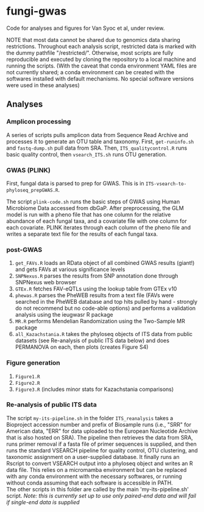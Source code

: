 # fungi-gwas
Code for analyses and figures for Van Syoc et al, under review.  

NOTE that most data cannot be shared due to genomics data sharing restrictions. Throughout each analysis script, restricted data is marked with the dummy pathfile "/restricted/". Otherwise, most scripts are fully reproducible and executed by cloning the repository to a local machine and running the scripts. (With the caveat that conda environment YAML files are not currently shared; a conda environment can be created with the softwares installed with default mechanisms. No special software versions were used in these analyses)

## Analyses 

### Amplicon processing 

A series of scripts pulls amplicon data from Sequence Read Archive and processes it to generate an OTU table and taxonomy. First, `get-runinfo.sh` and `fastq-dump.sh` pull data from SRA. Then, `ITS_qualitycontrol.R` runs basic quality control, then `vsearch_ITS.sh` runs OTU generation.

### GWAS (PLINK)

First, fungal data is parsed to prep for GWAS. This is in `ITS-vsearch-to-phyloseq_prepGWAS.R`.

The script `plink-code.sh` runs the basic steps of GWAS using Human Microbiome Data accessed from dbGaP. After preprocessing, the GLM model is run with a pheno file that has one column for the relative abundance of each fungal taxa, and a covariate file with one column for each covariate. PLINK iterates through each column of the pheno file and writes a separate text file for the results of each fungal taxa. 

### post-GWAS 

1. `get_FAVs.R` loads an RData object of all combined GWAS results (giant!) and gets FAVs at various significance levels  
2. `SNPNexus.R` parses the results from SNP annotation done through SNPNexus web browser  
3. `GTEx.R` fetches FAV-eQTLs using the lookup table from GTEx v10  
4. `phewas.R` parses the PheWEB results from a text file (FAVs were searched in the PheWEB database and top hits pulled by hand - strongly do not recommend but no code-able options) and performs a validation analysis using the ieugwasr R package  
5. `MR.R` performs Mendelian Randomization using the Two-Sample MR package  
6. `all_Kazachstania.R` takes the phyloseq objects of ITS data from public datasets (see Re-analysis of public ITS data below) and does PERMANOVA on each, then plots (creates Figure S4)  

### Figure generation 
1. `Figure1.R`  
2. `Figure2.R`  
3. `Figure3.R`  (includes minor stats for Kazachstania comparisons)  

### Re-analysis of public ITS data  

The script `my-its-pipeline.sh` in the folder `ITS_reanalysis` takes a Bioproject accession number and prefix of Biosample runs (i.e., "SRR" for American data, "ERR" for data uploaded to the European Nucleotide Archive that is also hosted on SRA). The pipeline then retrieves the data from SRA, runs primer removal if a fasta file of primer sequences is supplied, and then runs the standard VSEARCH pipeline for quality control, OTU clustering, and taxonomic assignment on a user-supplied database. It finally runs an Rscript to convert VSEARCH output into a phyloseq object and writes an R data file. This relies on a micromamba environment but can be replaced with any conda environment with the necessary softwares, or running without conda assuming that each software is accessible in PATH.  
The other scripts in this folder are called by the main 'my-its-pipeline.sh' script. 
*Note: this is currently set up to use only paired-end data and will fail if single-end data is supplied*